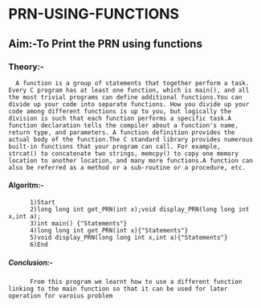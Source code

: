 # PRN-USING-FUNCTIONS
## Aim:-To Print the PRN using functions
### Theory:-
      A function is a group of statements that together perform a task. Every C program has at least one function, which is main(), and all       the most trivial programs can define additional functions.You can divide up your code into separate functions. How you divide up your       code among different functions is up to you, but logically the division is such that each function performs a specific task.A               function declaration tells the compiler about a function's name, return type, and parameters. A function definition provides the           actual body of the function.The C standard library provides numerous built-in functions that your program can call. For example,           strcat() to concatenate two strings, memcpy() to copy one memory location to another location, and many more functions.A function can       also be referred as a method or a sub-routine or a procedure, etc.
#### Algoritm:-
          1)Start
          2)long long int get_PRN(int x);void display_PRN(long long int x,int a);
          3)int main() {"Statements"}
          4)long long int get_PRN(int x){"Statements"}
          5)void display_PRN(long long int x,int a){"Statements"}
          6)End
##### Conclusion:-
          From this program we learnt how to use a different function linking to the main function so that it can be used for later                   operation for varoius problem
